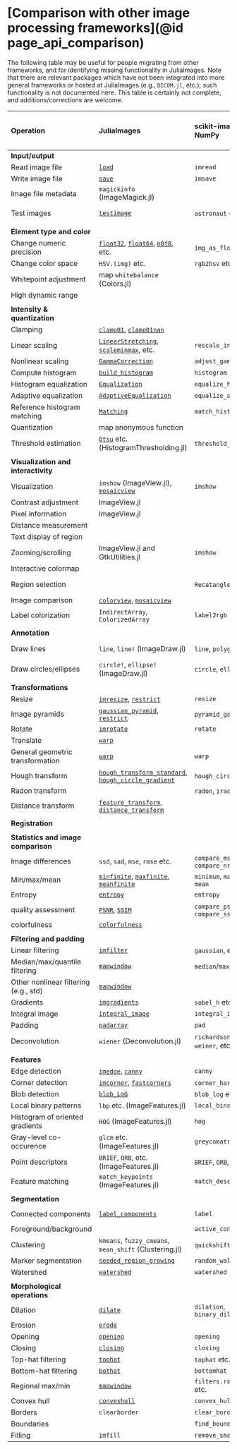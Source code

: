# [Comparison with other image processing frameworks](@id page_api_comparison)

The following table may be useful for people migrating from other
frameworks, and for identifying missing functionality in
JuliaImages. Note that there are relevant packages which have not been
integrated into more general frameworks or hosted at JuliaImages
(e.g., `DICOM.jl`, etc.); such functionality is not documented here.
This table is certainly not complete, and additions/corrections are
welcome.

| Operation                             | JuliaImages                               | scikit-image + NumPy              | Matlab (ImageProcessing + ComputerVision) |
| :------------------------------------ | :---------------------------------------- | :-------------------------------- | :---------------------------------------- |
| **Input/output**                      |                                           |                                   |                                           |
| Read image file                       | [`load`](@ref)                            | `imread`                          | `imread`                                  |
| Write image file                      | [`save`](@ref)                            | `imsave`                          | `imwrite`                                 |
| Image file metadata                   | `magickinfo` (ImageMagick.jl)             |                                   | `imfinfo`                                 |
| Test images                           | [`testimage`](@ref)                       | `astronaut` etc.                  | “cameraman.tif” etc                       |
|                                       |                                           |                                   |                                           |
| **Element type and color**            |                                           |                                   |                                           |
| Change numeric precision              | [`float32`](@ref), [`float64`](@ref), [`n0f8`](@ref), etc. | `img_as_float` etc  | `im2double` etc                        |
| Change color space                    | `HSV.(img)` etc.                          | `rgb2hsv` etc.                    | `rgb2lab` etc.                            |
| Whitepoint adjustment                 | map `whitebalance` (Colors.jl)            |                                   | `makecform`                               |
| High dynamic range                    |                                           |                                   | `tonemap`                                 |
|                                       |                                           |                                   |                                           |
| **Intensity & quantization**          |                                           |                                   |                                           |
| Clamping                              | [`clamp01`](@ref), [`clamp01nan`](@ref)   |                                   |                                           |
| Linear scaling                        | [`LinearStretching`](@ref), [`scaleminmax`](@ref), etc.  | `rescale_intensity`| `imadjust`                                |
| Nonlinear scaling                     | [`GammaCorrection`](@ref)                 | `adjust_gamma`                    | `imadjust`                                |
| Compute histogram                     | [`build_histogram`](@ref)                 | `histogram`                       | `imhist`                                  |
| Histogram equalization                | [`Equalization`](@ref)                    | `equalize_hist`                   | `histeq`                                  |
| Adaptive equalization                 | [`AdaptiveEqualization`](@ref)            | `equalize_adapthist`              | `adapthisteq`                             |
| Reference histogram matching          | [`Matching`](@ref)                        | `match_histograms`                | `imhistmatch`                             |
| Quantization                          | map anonymous function                    |                                   | `imquantize`                              |
| Threshold estimation                  | [`Otsu`](@ref) etc. (HistogramThresholding.jl) | `threshold_otsu` etc.             | `graythresh` etc.                         |
|                                       |                                           |                                   |                                           |
| **Visualization and interactivity**   |                                           |                                   |                                           |
| Visualization                         | `imshow` (ImageView.jl), [`mosaicview`](@ref) | `imshow`                      | `imshow`, `implay`, `montage`, etc.       |
| Contrast adjustment                   | ImageView.jl                              |                                   | `imcontrast`                              |
| Pixel information                     | ImageView.jl                              |                                   | `impixelinfo`                             |
| Distance measurement                  |                                           |                                   | `imdistline`                              |
| Text display of region                |                                           |                                   | `impixelregion`                           |
| Zooming/scrolling                     | ImageView.jl and GtkUtilities.jl          | `imshow`                          | `imscrollpanel` etc.                      |
| Interactive colormap                  |                                           |                                   | `imcolormaptool`                          |
| Region selection                      |                                           | `RecatangleTool` etc.             | `imrect`, `imellipse`, `imfreehand`, etc. |
| Image comparison                      | [`colorview`](@ref), [`mosaicview`](@ref) |                                   | `imshowpair`, `imfuse`                    |
| Label colorization                    | `IndirectArray`, `ColorizedArray`         | `label2rgb`                       | `label2rgb`                               |
|                                       |                                           |                                   |                                           |
| **Annotation**                        |                                           |                                   |                                           |
| Draw lines                            | `line`, `line!` (ImageDraw.jl)            | `line`, `polygon`                 | `line` (visualization only)               |
| Draw circles/ellipses                 | `circle!`, `ellipse!` (ImageDraw.jl)      | `circle`, `ellipse`               | `viscircles` (visualization only)         |
|                                       |                                           |                                   |                                           |
| **Transformations**                   |                                           |                                   |                                           |
| Resize                                | [`imresize`](@ref), [`restrict`](@ref)    | `resize`                          | `imresize`                                |
| Image pyramids                        | [`gaussian_pyramid`](@ref), [`restrict`](@ref) | `pyramid_gaussian` etc.      | `impyramid`                               |
| Rotate                                | [`imrotate`](@ref)                        | `rotate`                          | `imrotate`                                |
| Translate                             | [`warp`](@ref)                            |                                   | `imtranslate`                             |
| General geometric transformation      | [`warp`](@ref)                            | `warp`                            | `imwarp`                                  |
| Hough transform                       | [`hough_transform_standard`](@ref), [`hough_circle_gradient`](@ref) | `hough_circle`, etc.  | `hough`                     |
| Radon transform                       |                                           | `radon`, `iradon`                 | `radon`, `iradon`                         |
| Distance transform                    | [`feature_transform`](@ref), [`distance_transform`](@ref) |                   | `bwdist`, `graydist`                      |
|                                       |                                           |                                   |                                           |
| **Registration**                      |                                           |                                   |                                           |
|                                       |                                           |                                   |                                           |
| **Statistics and image comparison**   |                                           |                                   |                                           |
| Image differences                     | `ssd`, `sad`, `mse`, `rmse` etc.          | `compare_mse`, `compare_nrmse`    | `immse`           |
| Min/max/mean                          | [`minfinite`](@ref), [`maxfinite`](@ref), [`meanfinite`](@ref)    | `minimum`, `maximum`, `mean`      | `nanmax`, etc.    |
| Entropy                               | [`entropy`](@ref)                         | `entropy`                         | `entropy`                                 |
| quality assessment                    | [`PSNR`](@ref), [`SSIM`](@ref)            | `compare_psnr`, `compare_ssim`    | `psnr`, `ssim`                        |
| colorfulness                          | [`colorfulness`](@ref)                    |                                   |                                           |
|                                       |                                           |                                   |                                           |
| **Filtering and padding**             |                                           |                                   |                                           |
| Linear filtering                      | [`imfilter`](@ref)                        | `gaussian`, etc.                  | `imfilter`                                |
| Median/max/quantile filtering         | [`mapwindow`](@ref)                       | `median`/`max` etc.               | `nlfilter`, `medfilt2`, etc.              |
| Other nonlinear filtering (e.g., std) | [`mapwindow`](@ref)                       |                                   | `nlfilter`, `stdfilt`                     |
| Gradients                             | [`imgradients`](@ref)                     | `sobel_h` etc.                    | `imgradientxy` etc.                       |
| Integral image                        | [`integral_image`](@ref)                  | `integral_image`                  | `integralImage`                           |
| Padding                               | [`padarray`](@ref)                        | `pad`                             | `padarray`                                |
| Deconvolution                         | `wiener` (Deconvolution.jl)               | `richardson_lucy`, `weiner`, etc. | `deconvlucy`, `deconvwnr`, etc.           |
|                                       |                                           |                                   |                                           |
| **Features**                          |                                           |                                   |                                           |
| Edge detection                        | [`imedge`](@ref), [`canny`](@ref)         | `canny`                           | `edge`                                    |
| Corner detection                      | [`imcorner`](@ref), [`fastcorners`](@ref) | `corner_harris` etc.              | `detectFASTFeatures`                      |
| Blob detection                        | [`blob_LoG`](@ref)                        | `blob_log` etc.                   |                                           |
| Local binary patterns                 | `lbp` etc. (ImageFeatures.jl)             | `local_binary_pattern`            | `extractLBPFeatures`                      |
| Histogram of oriented gradients       | `HOG` (ImageFeatures.jl)                  | `hog`                             | `extractHOGFeatures`                      |
| Gray-level co-occurence               | `glcm` etc. (ImageFeatures.jl)            | `greycomatrix`                    | `graycomatrix`                            |
| Point descriptors                     | `BRIEF`, `ORB`, etc. (ImageFeatures.jl)   | `BRIEF`, `ORB`, etc.              | `detectBRISK` etc.                        |
| Feature matching                      | `match_keypoints` (ImageFeatures.jl)      | `match_descriptors`               | `matchFeatures`                           |
|                                       |                                           |                                   |                                           |
| **Segmentation**                      |                                           |                                   |                                           |
| Connected components                  | [`label_components`](@ref)                | `label`                           | `bwconncomp`, `bwlabel`                   |
| Foreground/background                 |                                           | `active_contour`                  | `activecontour`                           |
| Clustering                            | `kmeans`, `fuzzy_cmeans`, `mean_shift` (Clustering.jl) | `quickshift`, `slic` |                                           |
| Marker segmentation                   | [`seeded_region_growing`](@ref)           | `random_walker`                   | `imsegfmm`                                |
| Watershed                             | [`watershed`](@ref)                       | `watershed`                       | `watershed`                               |
|                                       |                                           |                                   |                                           |
| **Morphological operations**          |                                           |                                   |                                           |
| Dilation                              | [`dilate`](@ref)                          | `dilation`, `binary_dilation`     | `imdilate`                                |
| Erosion                               | [`erode`](@ref)                           |                                   |                                           |
| Opening                               | [`opening`](@ref)                         | `opening`                         | `imopen`                                  |
| Closing                               | [`closing`](@ref)                         | `closing`                         | `imclose`                                 |
| Top-hat filtering                     | [`tophat`](@ref)                          | `tophat` etc.                     | `imtophat`                                |
| Bottom-hat filtering                  | [`bothat`](@ref)                          | `bottomhat`                       | `imbothat`                                |
| Regional max/min                      | [`mapwindow`](@ref)                       | `filters.rank.maximum` etc.       | `imregionalmax` etc.                      |
| Convex hull                           | [`convexhull`](@ref)                      | `convex_hull_image`               | `bwconvhull`                              |
| Borders                               | `clearborder`                             | `clear_border`                    | `imclearborder`                           |
| Boundaries                            |                                           | `find_boundaries`                 | `boundarymask`                            |
| Filling                               | `imfill`                                  | `remove_small_holes`              | `imfill`, `regionfill`                    |
